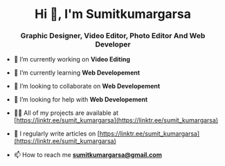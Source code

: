 <h1 align="center">Hi 👋, I'm Sumitkumargarsa</h1>
<h3 align="center">Graphic Designer, Video Editor, Photo Editor And Web Developer</h3>

- 🔭 I’m currently working on **Video Editing**

- 🌱 I’m currently learning **Web Developement**

- 👯 I’m looking to collaborate on **Web Developement**

- 🤝 I’m looking for help with **Web Developement**

- 👨‍💻 All of my projects are available at [https://linktr.ee/sumit_kumargarsa](https://linktr.ee/sumit_kumargarsa)

- 📝 I regularly write articles on [https://linktr.ee/sumit_kumargarsa](https://linktr.ee/sumit_kumargarsa)

- 📫 How to reach me **sumitkumargarsa@gmail.com**

